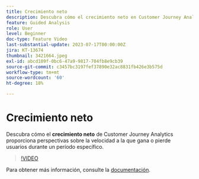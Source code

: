 ```yaml
---
title: Crecimiento neto
description: Descubra cómo el crecimiento neto en Customer Journey Analytics proporciona perspectivas sobre la velocidad a la que gana o pierde usuarios durante un período específico.
feature: Guided Analysis
role: User
level: Beginner
doc-type: Feature Video
last-substantial-update: 2023-07-17T00:00:00Z
jira: KT-13674
thumbnail: 3421664.jpeg
exl-id: abcd109f-0bc6-47a9-9817-704fb8e9cb39
source-git-commit: c3457bc3197fef37890e32ac8831fb426e3b575d
workflow-type: tm+mt
source-wordcount: '60'
ht-degree: 18%

---
```


# Crecimiento neto

Descubra cómo el **crecimiento neto** de Customer Journey Analytics proporciona perspectivas sobre la velocidad a la que gana o pierde usuarios durante un período específico.

>[!VIDEO](https://video.tv.adobe.com/v/3421664/?learn=on)

Para obtener más información, consulte la [documentación](https://experienceleague.adobe.com/docs/analytics-platform/using/guided-analysis/user-growth/net-growth.html).
